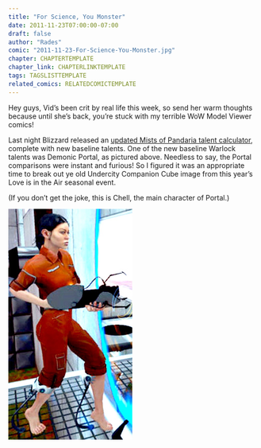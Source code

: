 ```yaml
---
title: "For Science, You Monster"
date: 2011-11-23T07:00:00-07:00
draft: false
author: "Rades"
comic: "2011-11-23-For-Science-You-Monster.jpg"
chapter: CHAPTERTEMPLATE
chapter_link: CHAPTERLINKTEMPLATE
tags: TAGSLISTTEMPLATE
related_comics: RELATEDCOMICTEMPLATE
---
```

Hey guys, Vid’s been crit by real life this week, so send her warm thoughts because until she’s back, you’re stuck with my terrible WoW Model Viewer comics!


Last night Blizzard released an [updated Mists of Pandaria talent calculator](https://us.battle.net/wow/en/game/mists-of-pandaria/feature/talent-calculator), complete with new baseline talents. One of the new baseline Warlock talents was Demonic Portal, as pictured above. Needless to say, the Portal comparisons were instant and furious! So I figured it was an appropriate time to break out ye old Undercity Companion Cube image from this year’s Love is in the Air seasonal event.


(If you don’t get the joke, this is Chell, the main character of Portal.) 


![Chell](/images/post-images/chell1.jpg)

